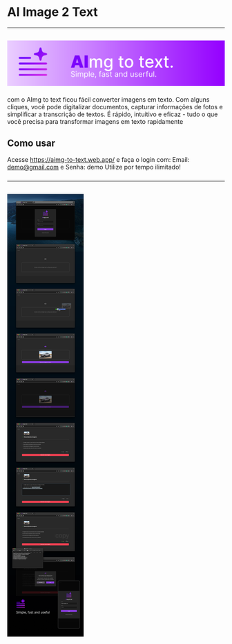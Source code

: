 # AI Image 2 Text

---
![](https://github.com/Peixekru/aimg_to_txt_web/blob/main/_info/AImg_to_txt_header.png)
---

com o AImg to text ficou fácil converter imagens em texto. Com alguns cliques, você pode digitalizar documentos, capturar informações de fotos e simplificar a transcrição de textos. É rápido, intuitivo e eficaz - tudo o que você precisa para transformar imagens em texto rapidamente

## Como usar

Acesse https://aimg-to-text.web.app/ e faça o login com: Email: demo@gmail.com e Senha: demo
Utilize por tempo ilimitado!


#####
---
![](https://github.com/Peixekru/aimg_to_txt_web/blob/main/_info/AImg_to_txt.png)
---
